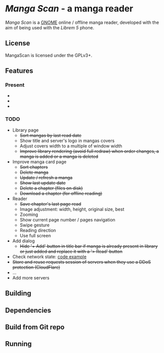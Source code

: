# *Manga Scan* - a manga reader

*Manga Scan* is a [GNOME](https://www.gnome.org) online / offline manga reader, developed with the aim of being used with the *Librem 5* phone.

## License

MangaScan is licensed under the GPLv3+.

## Features

### Present

- 
- 
- 

### TODO

* Library page
    - ~~Sort mangas by last read date~~
    - Show title and server's logo in mangas covers
    - Adjust covers width to a multiple of window width
    - ~~Improve library rendering (avoid full redraw) when order changes, a manga is added or a manga is deleted~~
* Improve manga card page
    - ~~Sort chapters~~
    - ~~Delete manga~~
    - ~~Update / refresh a manga~~
    - ~~Show last update date~~
    - ~~Delete a chapter (files on disk)~~
    - ~~Download a chapter (for offline reading)~~
* Reader
    - ~~Save chapter's last page read~~
    - Image adjustment: width, height, original size, best
    - Zooming
    - Show current page number / pages navigation
    - Swipe gesture
    - Reading direction
    - Use full screen
* Add dialog
    - ~~Hide '+ Add' button in title bar if manga is already present in library or just added and replace it with a '> Read' button~~
* Check network state: [code example](https://developer.puri.sm/Librem5/Apps/Examples/Networking/NetworkState/index.html)
* ~~Store and reuse requests session of servers when they use a DDoS protection (CloudFlare)~~
* ...
* Add more servers

## Building

## Dependencies

## Build from Git repo

## Running
